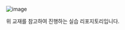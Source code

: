 ![image](https://github.com/user-attachments/assets/7c955699-9842-4da3-81f0-b97d45131cb0)

위 교재를 참고하여 진행하는 실습 리포지토리입니다.
